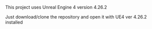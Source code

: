 This project uses Unreal Engine 4 version 4.26.2

Just download/clone the repository and open it with UE4 ver 4.26.2 installed

